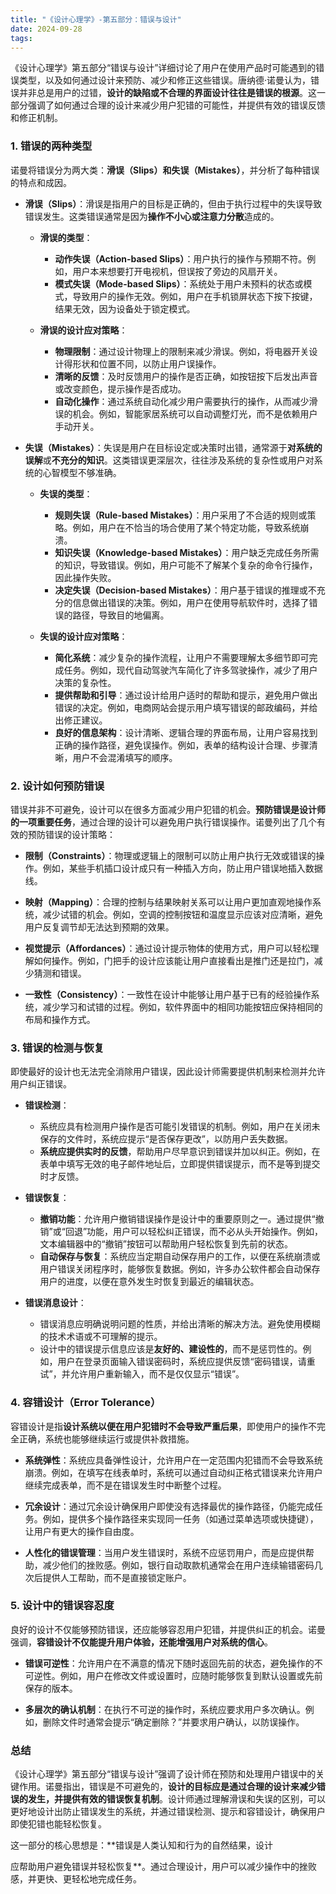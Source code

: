 ```yaml
---
title: "《设计心理学》-第五部分：错误与设计"
date: 2024-09-28
tags: 
---
```

《设计心理学》第五部分“错误与设计”详细讨论了用户在使用产品时可能遇到的错误类型，以及如何通过设计来预防、减少和修正这些错误。唐纳德·诺曼认为，错误并非总是用户的过错，**设计的缺陷或不合理的界面设计往往是错误的根源**。这一部分强调了如何通过合理的设计来减少用户犯错的可能性，并提供有效的错误反馈和修正机制。

### 1. 错误的两种类型
诺曼将错误分为两大类：**滑误（Slips）**和**失误（Mistakes）**，并分析了每种错误的特点和成因。

- **滑误（Slips）**：滑误是指用户的目标是正确的，但由于执行过程中的失误导致错误发生。这类错误通常是因为**操作不小心或注意力分散**造成的。

  - **滑误的类型**：
    - **动作失误（Action-based Slips）**：用户执行的操作与预期不符。例如，用户本来想要打开电视机，但误按了旁边的风扇开关。
    - **模式失误（Mode-based Slips）**：系统处于用户未预料的状态或模式，导致用户的操作无效。例如，用户在手机锁屏状态下按下按键，结果无效，因为设备处于锁定模式。

  - **滑误的设计应对策略**：
    - **物理限制**：通过设计物理上的限制来减少滑误。例如，将电器开关设计得形状和位置不同，以防止用户误操作。
    - **清晰的反馈**：及时反馈用户的操作是否正确，如按钮按下后发出声音或改变颜色，提示操作是否成功。
    - **自动化操作**：通过系统自动化减少用户需要执行的操作，从而减少滑误的机会。例如，智能家居系统可以自动调整灯光，而不是依赖用户手动开关。

- **失误（Mistakes）**：失误是用户在目标设定或决策时出错，通常源于**对系统的误解**或**不充分的知识**。这类错误更深层次，往往涉及系统的复杂性或用户对系统的心智模型不够准确。

  - **失误的类型**：
    - **规则失误（Rule-based Mistakes）**：用户采用了不合适的规则或策略。例如，用户在不恰当的场合使用了某个特定功能，导致系统崩溃。
    - **知识失误（Knowledge-based Mistakes）**：用户缺乏完成任务所需的知识，导致错误。例如，用户可能不了解某个复杂的命令行操作，因此操作失败。
    - **决定失误（Decision-based Mistakes）**：用户基于错误的推理或不充分的信息做出错误的决策。例如，用户在使用导航软件时，选择了错误的路径，导致目的地偏离。

  - **失误的设计应对策略**：
    - **简化系统**：减少复杂的操作流程，让用户不需要理解太多细节即可完成任务。例如，现代自动驾驶汽车简化了许多驾驶操作，减少了用户决策的复杂性。
    - **提供帮助和引导**：通过设计给用户适时的帮助和提示，避免用户做出错误的决定。例如，电商网站会提示用户填写错误的邮政编码，并给出修正建议。
    - **良好的信息架构**：设计清晰、逻辑合理的界面布局，让用户容易找到正确的操作路径，避免误操作。例如，表单的结构设计合理、步骤清晰，用户不会混淆填写的顺序。

### 2. 设计如何预防错误
错误并非不可避免，设计可以在很多方面减少用户犯错的机会。**预防错误是设计师的一项重要任务**，通过合理的设计可以避免用户执行错误操作。诺曼列出了几个有效的预防错误的设计策略：

- **限制（Constraints）**：物理或逻辑上的限制可以防止用户执行无效或错误的操作。例如，某些手机插口设计成只有一种插入方向，防止用户错误地插入数据线。
  
- **映射（Mapping）**：合理的控制与结果映射关系可以让用户更加直观地操作系统，减少试错的机会。例如，空调的控制按钮和温度显示应该对应清晰，避免用户反复调节却无法达到预期的效果。

- **视觉提示（Affordances）**：通过设计提示物体的使用方式，用户可以轻松理解如何操作。例如，门把手的设计应该能让用户直接看出是推门还是拉门，减少猜测和错误。

- **一致性（Consistency）**：一致性在设计中能够让用户基于已有的经验操作系统，减少学习和试错的过程。例如，软件界面中的相同功能按钮应保持相同的布局和操作方式。

### 3. 错误的检测与恢复
即使最好的设计也无法完全消除用户错误，因此设计师需要提供机制来检测并允许用户纠正错误。

- **错误检测**：
  - 系统应具有检测用户操作是否可能引发错误的机制。例如，用户在关闭未保存的文件时，系统应提示“是否保存更改”，以防用户丢失数据。
  - **系统应提供实时的反馈**，帮助用户尽早意识到错误并加以纠正。例如，在表单中填写无效的电子邮件地址后，立即提供错误提示，而不是等到提交时才反馈。

- **错误恢复**：
  - **撤销功能**：允许用户撤销错误操作是设计中的重要原则之一。通过提供“撤销”或“回退”功能，用户可以轻松纠正错误，而不必从头开始操作。例如，文本编辑器中的“撤销”按钮可以帮助用户轻松恢复到先前的状态。
  - **自动保存与恢复**：系统应当定期自动保存用户的工作，以便在系统崩溃或用户错误关闭程序时，能够恢复数据。例如，许多办公软件都会自动保存用户的进度，以便在意外发生时恢复到最近的编辑状态。
  
- **错误消息设计**：
  - 错误消息应明确说明问题的性质，并给出清晰的解决方法。避免使用模糊的技术术语或不可理解的提示。
  - 设计中的错误提示信息应该是**友好的、建设性的**，而不是惩罚性的。例如，用户在登录页面输入错误密码时，系统应提供反馈“密码错误，请重试”，并允许用户重新输入，而不是仅仅显示“错误”。

### 4. 容错设计（Error Tolerance）
容错设计是指**设计系统以便在用户犯错时不会导致严重后果**，即使用户的操作不完全正确，系统也能够继续运行或提供补救措施。

- **系统弹性**：系统应具备弹性设计，允许用户在一定范围内犯错而不会导致系统崩溃。例如，在填写在线表单时，系统可以通过自动纠正格式错误来允许用户继续完成表单，而不是在错误发生时中断整个过程。
  
- **冗余设计**：通过冗余设计确保用户即使没有选择最优的操作路径，仍能完成任务。例如，提供多个操作路径来实现同一任务（如通过菜单选项或快捷键），让用户有更大的操作自由度。

- **人性化的错误管理**：当用户发生错误时，系统不应惩罚用户，而是应提供帮助，减少他们的挫败感。例如，银行自动取款机通常会在用户连续输错密码几次后提供人工帮助，而不是直接锁定账户。

### 5. 设计中的错误容忍度
良好的设计不仅能够预防错误，还应能够容忍用户犯错，并提供纠正的机会。诺曼强调，**容错设计不仅能提升用户体验，还能增强用户对系统的信心**。

- **错误可逆性**：允许用户在不满意的情况下随时返回先前的状态，避免操作的不可逆性。例如，用户在修改文件或设置时，应随时能够恢复到默认设置或先前保存的版本。
  
- **多层次的确认机制**：在执行不可逆的操作时，系统应要求用户多次确认。例如，删除文件时通常会提示“确定删除？”并要求用户确认，以防误操作。

### 总结
《设计心理学》第五部分“错误与设计”强调了设计师在预防和处理用户错误中的关键作用。诺曼指出，错误是不可避免的，**设计的目标应是通过合理的设计来减少错误的发生，并提供有效的错误恢复机制**。设计师通过理解滑误和失误的区别，可以更好地设计出防止错误发生的系统，并通过错误检测、提示和容错设计，确保用户即使犯错也能轻松恢复。

这一部分的核心思想是：**错误是人类认知和行为的自然结果，设计

应帮助用户避免错误并轻松恢复**。通过合理设计，用户可以减少操作中的挫败感，并更快、更轻松地完成任务。